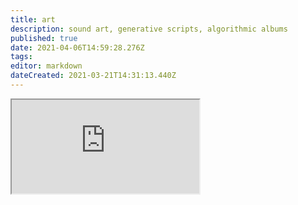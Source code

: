 ```yaml
---
title: art
description: sound art, generative scripts, algorithmic albums
published: true
date: 2021-04-06T14:59:28.276Z
tags: 
editor: markdown
dateCreated: 2021-03-21T14:31:13.440Z
---
```


<iframe src="https://p3r7.github.io/norns-gallery-render/?category=art"id="gallery-iframe"></iframe>
